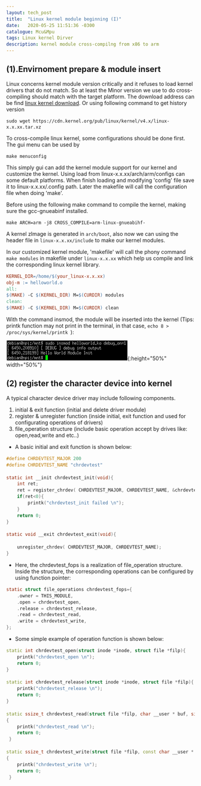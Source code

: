 ```yaml
---
layout: tech_post
title:  "Linux kernel module beginning (I)"
date:   2020-05-25 11:51:36 -0300
catalogue: Mcu&Mpu
tags: Linux kernel Dirver
description: kernel module cross-compilng from x86 to arm
---
```


## (1).Envirnoment prepare & module insert

Linux concerns kernel module version critically and it refuses to load kernel drivers that do not match. So at least the Minor version we use to do cross-compiling should match with the target platform. The download address can be find [linux kernel download](https://www.kernel.org/). Or using following command to get history version
```
sudo wget https://cdn.kernel.org/pub/linux/kernel/v4.x/linux-x.x.xx.tar.xz
```

To cross-compile linux kernel, some configurations should be done first. The gui menu can be used by 
```
make menuconfig
```
This simply gui can add the kernel module support for our kernel and customize the kernel.
Using load from linux-x.x.xx/arch/arm/configs can some default platforms. When finish loading and modifying 'config' file save it to linux-x.x.xx/.config path. Later the makefile will call the configuration file when doing 'make'.   

Before using the following make command to compile the kernel, making sure the gcc-gnueabinf installed.
```
make ARCH=arm -j8 CROSS_COMPILE=arm-linux-gnueabihf-
```

A kernel zImage is generated in `arch/boot`, also now we can using the header file in `linux-x.x.xx/include` to make our kernel modules. 

In our customized kernel module, 'makefile' will call the phony command `make modules` in makefile under `linux-x.x.xx` which help us compile and link the corresponding linux kernel library.

```makefile
KERNEL_DIR=/home/$(your_linux-x.x.xx)
obj-m := helloworld.o
all:
$(MAKE) -C $(KERNEL_DIR) M=$(CURDIR) modules
clean:
$(MAKE) -C $(KERNEL_DIR) M=$(CURDIR) clean
```

With the command insmod, the module will be inserted into the kernel (Tips: printk function may not print in the terminal, in that case, `echo 8 > /proc/sys/kernel/printk `): 
 
![AltText-w150](/blog_photos/MCU&MPU/ismod.png){:height="50%" width="50%"}

## (2) register the character device into kernel
A typical character device driver may include following components.   
  1. initial & exit function (initial and delete driver module)
  2. register & unregister function (inside initial, exit function and used for configurating operations of drivers)
  3. file_operation structure (include basic operation accept by drives like: open,read,write and etc..) 


- A basic initial and exit function is shown below: 
  
```c
#define CHRDEVTEST_MAJOR 200
#define CHRDEVTEST_NAME "chrdevtest"

static int __init chrdevtest_init(void){
    int ret;
    ret = register_chrdev( CHRDEVTEST_MAJOR, CHRDEVTEST_NAME, &chrdevtest_fops);
    if(ret<0){
        printk("chrdevtest_init failed \n");
    }
    return 0;
} 

static void __exit chrdevtest_exit(void){

    unregister_chrdev( CHRDEVTEST_MAJOR, CHRDEVTEST_NAME);
}
```

- Here, the chrdevtest_fops is a realization of file_operation structure.
Inside the structure, the corresponding operations can be configured by using function pointer: 

```c
static struct file_operations chrdevtest_fops={
    .owner = THIS_MODULE,
    .open = chrdevtest_open,
    .release = chrdevtest_release,
    .read = chrdevtest_read,
    .write = chrdevtest_write,
};
```
- Some simple example of operation function is shown below:

```cpp
static int chrdevtest_open(struct inode *inode, struct file *filp){
    printk("chrdevtest_open \n");
    return 0;
}

static int chrdevtest_release(struct inode *inode, struct file *filp){
    printk("chrdevtest_release \n");
    return 0;
}

static ssize_t chrdevtest_read(struct file *filp, char __user * buf, size_t count, loff_t *ppos)
{
    printk("chrdevtest_read \n");
    return 0;
 }

static ssize_t chrdevtest_write(struct file *filp, const char __user * buf, size_t count, loff_t *ppos)
{
    printk("chrdevtest_write \n");
    return 0;
 }
```
